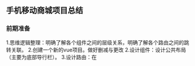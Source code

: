 ## 手机移动商城项目总结
### 前期准备
1.思维逻辑整理：明确了解各个组件之间的层级关系，明确了解各个路由之间的跳转关联。
2.创建一个新的vue项目。做好删减与更改
2.设计组件：设计公共布局（主要为底部导行栏）。
3.设计路由：在